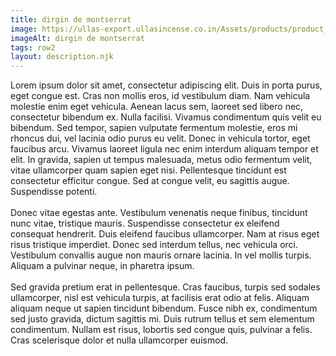 ```yaml
---
title: dirgin de montserrat
image: https://ullas-export.ullasincense.co.in/Assets/products/product_6.jpg
imageAlt: dirgin de montserrat
tags: row2 
layout: description.njk
---
```


Lorem ipsum dolor sit amet, consectetur adipiscing elit. Duis in porta purus, eget congue est. Cras non mollis eros, id vestibulum diam. Nam vehicula molestie enim eget vehicula. Aenean lacus sem, laoreet sed libero nec, consectetur bibendum ex. Nulla facilisi. Vivamus condimentum quis velit eu bibendum. Sed tempor, sapien vulputate fermentum molestie, eros mi rhoncus dui, vel lacinia odio purus eu velit. Donec in vehicula tortor, eget faucibus arcu. Vivamus laoreet ligula nec enim interdum aliquam tempor et elit. In gravida, sapien ut tempus malesuada, metus odio fermentum velit, vitae ullamcorper quam sapien eget nisi. Pellentesque tincidunt est consectetur efficitur congue. Sed at congue velit, eu sagittis augue. Suspendisse potenti. <br> <br>
Donec vitae egestas ante. Vestibulum venenatis neque finibus, tincidunt nunc vitae, tristique mauris. Suspendisse consectetur ex eleifend consequat hendrerit. Duis eleifend faucibus ullamcorper. Nam at risus eget risus tristique imperdiet. Donec sed interdum tellus, nec vehicula orci. Vestibulum convallis augue non mauris ornare lacinia. In vel mollis turpis. Aliquam a pulvinar neque, in pharetra ipsum. <br> <br>
Sed gravida pretium erat in pellentesque. Cras faucibus, turpis sed sodales ullamcorper, nisl est vehicula turpis, at facilisis erat odio at felis. Aliquam aliquam neque ut sapien tincidunt bibendum. Fusce nibh ex, condimentum sed justo gravida, dictum sagittis mi. Duis rutrum tellus et sem elementum condimentum. Nullam est risus, lobortis sed congue quis, pulvinar a felis. Cras scelerisque dolor et nulla ullamcorper euismod. <br> <br>